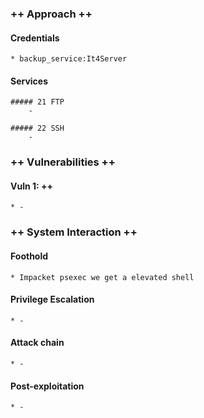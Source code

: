 ### ++ Approach ++
#### Credentials
	* backup_service:It4Server

#### Services
	##### 21 FTP
		- 

	##### 22 SSH
		-

### ++ Vulnerabilities ++

#### Vuln 1: ++
	* -

### ++ System Interaction ++
#### Foothold 
	* Impacket psexec we get a elevated shell

#### Privilege Escalation 
	* -

#### Attack chain
	* -
	
#### Post-exploitation 
	* -
